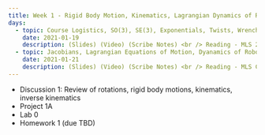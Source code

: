 ```yaml
---
title: Week 1 - Rigid Body Motion, Kinematics, Lagrangian Dynamics of Robots (Review of C106A/206A)
days:
  - topic: Course Logistics, SO(3), SE(3), Exponentials, Twists, Wrenches, Forward Kinematics
    date: 2021-01-19
    description: (Slides) (Video) (Scribe Notes) <br /> Reading - MLS 2.1-2.5, 3.1-3.3 <br /> Optional Reading - MLS Appendix A.3
  - topic: Jacobians, Lagrangian Equations of Motion, Dyanamics of Robots
    date: 2021-01-21
    description: (Slides) (Video) (Scribe Notes) <br /> Reading - MLS Ch 3.4, 4.1-4.3
---
```


- Discussion 1: Review of rotations, rigid body motions, kinematics, inverse kinematics
- Project 1A
- Lab 0
- Homework 1 (due TBD)
